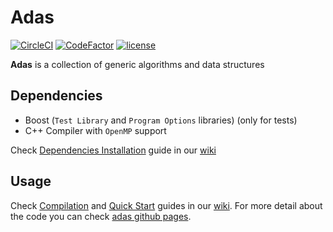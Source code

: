 # Adas

[![CircleCI](https://circleci.com/gh/glozanoa/adas/tree/master.svg?style=svg)](https://circleci.com/gh/glozanoa/adas/tree/master)
[![CodeFactor](https://www.codefactor.io/repository/github/glozanoa/adas/badge)](https://www.codefactor.io/repository/github/glozanoa/adas)
[![license](https://img.shields.io/github/license/glozanoa/adas)](LICENSE)


**Adas** is a collection of generic algorithms and data structures

## Dependencies
* Boost (`Test Library` and `Program Options` libraries) (only for tests)
* C++ Compiler with `OpenMP` support

Check [Dependencies Installation](https://github.com/glozanoa/adas/wiki/Dependencies) guide in our [wiki](https://github.com/glozanoa/adas/wiki)

## Usage
Check [Compilation](https://github.com/glozanoa/adas/wiki/Compilation) and [Quick Start](https://github.com/glozanoa/adas/wiki/QuickStart)  guides in our [wiki](https://github.com/glozanoa/algorithms/wiki). For more detail about the code you can check [adas github pages](https://glozanoa.github.io/adas/annotated.html).

